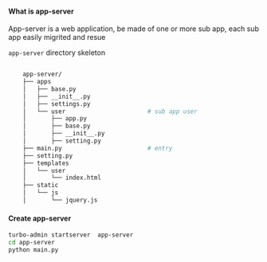 #### What is app-server

App-server is a web application, be made of one or more sub app, each sub app easily migrited and resue


`app-server` directory skeleton


``` sh

    app-server/
    ├── apps
    │   ├── base.py
    │   ├── __init__.py
    │   ├── settings.py                
    │   └── user                       # sub app user
    │       ├── app.py
    │       ├── base.py
    │       ├── __init__.py
    │       ├── setting.py
    ├── main.py                        # entry
    ├── setting.py                     
    ├── templates                      
    │   └── user
    │       └── index.html
    ├── static                         
    │   └── js
    │       └── jquery.js


```


#### Create app-server


```sh
turbo-admin startserver  app-server
cd app-server
python main.py
```




